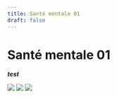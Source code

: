 ```yaml
---
title: Santé mentale 01
draft: false
---
```


# Santé mentale 01

**_test_**

![](/images/uploads/avatar.jpg)
![](/images/uploads/avatar.jpg)
![](/images/uploads/avatar.jpg)
